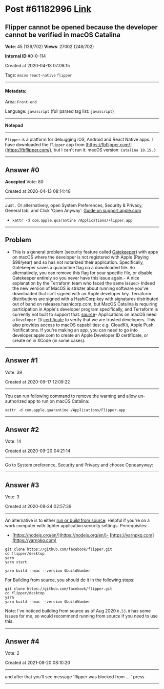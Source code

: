 
# Post \#61182996 [Link](https://stackoverflow.com/questions/61182996/)

## Flipper cannot be opened because the developer cannot be verified in macOS Catalina

**Vote**: 45 (139/702) **Views**: 27002 (248/702) 

**Internal ID** \#0-0-114

Created at 2020-04-13 07:06:15

Tags: `macos` `react-native` `flipper`

----------

#### Metadata:

Area: `Front-end`

Language: `javascript` (full parsed tag list: `javascript`)

----------

**Notepad**


----------

`Flipper` is a platform for debugging iOS, Android and React Native apps.
I have downloaded the `Flipper` app from [https://fbflipper.com/](https://fbflipper.com/), but I can't run it.
[](https://i.stack.imgur.com/eDtz1.png)
macOS version: `Catalina 10.15.3`


----------
        
## Answer \#0

**Accepted** Vote: 80

Created at 2020-04-13 08:14:48

------------

Just . Or alternatively, open System Preferences, Security & Privacy, General tab, and Click 'Open Anyway'. [Guide on support.apple.com](https://support.apple.com/en-gb/guide/mac-help/mh40616/mac)
- `xattr -d com.apple.quarantine /Applications/Flipper.app`

---



## Problem


- This is a general problem (security feature called [Gatekeeper](https://en.wikipedia.org/wiki/Gatekeeper_(macOS))) with apps on macOS where the developer is not registered with Apple (Paying $99/year) and so has not notarized their application. Specifically, Gatekeeper saves a quarantine flag on a downloaded file. So alternatively, you can remove this flag for your specific file, or disable Gatekeeper entirely so you never have this issue again.- A nice explanation by the Terraform team who faced the same issue:> Indeed the new version of MacOS is stricter about running software you've downloaded that isn't signed with an Apple developer key. Terraform distributions are signed with a HashiCorp key with signatures distributed out of band on releases.hashicorp.com, but MacOS Catalina is requiring participation in Apple's developer program specifically, and Terraform is currently not built to support that. [source](https://github.com/hashicorp/terraform/issues/23033)-  Applications on macOS need a `Developer ID` [certificate](https://developer.apple.com/developer-id/) to verify that we are trusted developers. This also provides access to macOS capabilities: e.g. CloudKit, Apple Push Notifications. If you're making an app, you can need to go into developer.apple.com to create an Apple Developer ID certificate, or create on in XCode (in some cases).


------------
    
    
## Answer \#1

 Vote: 39

Created at 2020-09-17 12:09:22

------------

You can run following command to remove the warning and allow un-authorized app to run on macOS Catalina:
```
xattr -d com.apple.quarantine /Applications/Flipper.app
```



------------
    
    
## Answer \#2

 Vote: 14

Created at 2020-09-20 04:21:14

------------

Go to System preference, Security and Privacy and choose Opneanyway:
[](https://i.stack.imgur.com/YKsz3.png)


------------
    
    
## Answer \#3

 Vote: 3

Created at 2020-08-24 02:57:39

------------

An alternative is to either [run or build from source](https://github.com/facebook/flipper#building-from-source).
Helpful if you're on a work computer with tighter application security settings.
Prerequisites:
- [https://nodejs.org/en/](https://nodejs.org/en/)- [https://yarnpkg.com](https://yarnpkg.com)

```
git clone https://github.com/facebook/flipper.git
cd flipper/desktop
yarn
yarn start
```


```
yarn build --mac --version $buildNumber
```

For Building from source, you should do it in the following steps:
```
git clone https://github.com/facebook/flipper.git
cd flipper/desktop
yarn
yarn build --mac --version $buildNumber
```

Note: I've noticed building from source as of Aug 2020 `0.53.0` has some issues for me, so would recommend running from source if you need to use this.


------------
    
    
## Answer \#4

 Vote: 2

Created at 2021-08-20 08:10:20

------------


and after that you'll see message 'flipper was blocked from ... '
press 


------------
    
    
